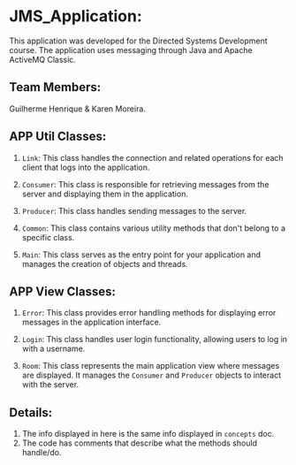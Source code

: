 # JMS_Application:
This application was developed for the Directed Systems Development course. The application uses messaging through Java and Apache ActiveMQ Classic.

## Team Members:

Guilherme Henrique & Karen Moreira.

## APP Util Classes:

1. `Link`: This class handles the connection and related operations for each client that logs into the application.

2. `Consumer`: This class is responsible for retrieving messages from the server and displaying them in the application.

3. `Producer`: This class handles sending messages to the server.

4. `Common`: This class contains various utility methods that don't belong to a specific class.

5. `Main`: This class serves as the entry point for your application and manages the creation of objects and threads.

## APP View Classes:

1. `Error`: This class provides error handling methods for displaying error messages in the application interface.

2. `Login`: This class handles user login functionality, allowing users to log in with a username.

3. `Room`: This class represents the main application view where messages are displayed. It manages the `Consumer` and `Producer` objects to interact with the server.

## Details:

1. The info displayed in here is the same info displayed in `concepts` doc.
2. The code has comments that describe what the methods should handle/do.